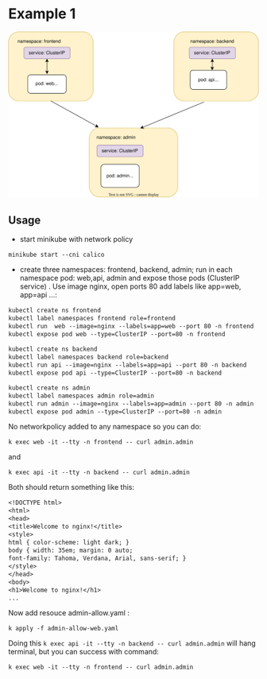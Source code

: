 # Example 1 
[<img src="https://github.com/zuza3012/k8s_examples/blob/main/network_policy/example1/example1.svg" width="800"/>](example1.svg)
## Usage
* start minikube with network policy
```
minikube start --cni calico
```

* create three namespaces: frontend, backend, admin; run in each namespace pod: web,api, admin and expose those pods (ClusterIP service) . Use image nginx, open ports 80 add labels like app=web, app=api ...:


```
kubectl create ns frontend
kubectl label namespaces frontend role=frontend
kubectl run  web --image=nginx --labels=app=web --port 80 -n frontend
kubectl expose pod web --type=ClusterIP --port=80 -n frontend
```
```
kubectl create ns backend
kubectl label namespaces backend role=backend
kubectl run api --image=nginx --labels=app=api --port 80 -n backend
kubectl expose pod api --type=ClusterIP --port=80 -n backend
```
```
kubectl create ns admin
kubectl label namespaces admin role=admin
kubectl run admin --image=nginx --labels=app=admin --port 80 -n admin
kubectl expose pod admin --type=ClusterIP --port=80 -n admin
```
No networkpolicy added to any namespace so you can do: 
```
k exec web -it --tty -n frontend -- curl admin.admin
``` 

and

``` 
k exec api -it --tty -n backend -- curl admin.admin
```

Both should return something like this:
```
<!DOCTYPE html>
<html>
<head>
<title>Welcome to nginx!</title>
<style>
html { color-scheme: light dark; }
body { width: 35em; margin: 0 auto;
font-family: Tahoma, Verdana, Arial, sans-serif; }
</style>
</head>
<body>
<h1>Welcome to nginx!</h1>
...
```

Now add resouce admin-allow.yaml :
```
k apply -f admin-allow-web.yaml
```

Doing this ```k exec api -it --tty -n backend -- curl admin.admin``` will hang terminal, but you can success with command:
```
k exec web -it --tty -n frontend -- curl admin.admin
```
